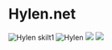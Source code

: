 # Hylen.net
![Hylen skilt1](https://github.com/havhyl/havhyl.github.io/assets/65016024/39850d14-92c2-40b9-a127-f4335234c7e2)
![Hylen](https://github.com/havhyl/havhyl.github.io/assets/65016024/7092a69b-cc7a-4898-814b-bf54842bed39)
![](https://komarev.com/ghpvc/?username=havhyl)
![](https://komarev.com/ghpvc/?username=your-github-username&color=green)
